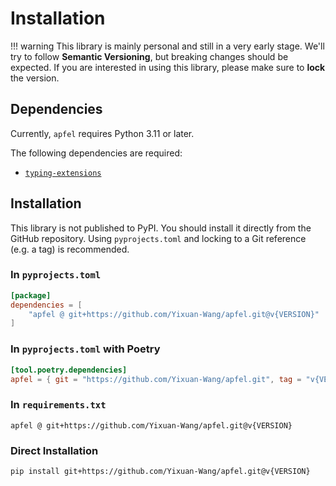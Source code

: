 # Installation


!!! warning
    This library is mainly personal and still in a very early stage. 
    We'll try to follow **Semantic Versioning**, but breaking changes should be expected. 
    If you are interested in using this library, please make sure to **lock** the version.


## Dependencies

Currently, `apfel` requires Python 3.11 or later.

The following dependencies are required:

- [`typing-extensions`](https://pypi.org/project/typing-extensions/)


## Installation

This library is not published to PyPI.
You should install it directly from the GitHub repository.
Using `pyprojects.toml` and locking to a Git reference (e.g. a tag) is recommended.

### In `pyprojects.toml`

```toml
[package]
dependencies = [
    "apfel @ git+https://github.com/Yixuan-Wang/apfel.git@v{VERSION}"
]
```

### In `pyprojects.toml` with Poetry

```toml
[tool.poetry.dependencies]
apfel = { git = "https://github.com/Yixuan-Wang/apfel.git", tag = "v{VERSION}" }
```

### In `requirements.txt`

```plaintext
apfel @ git+https://github.com/Yixuan-Wang/apfel.git@v{VERSION}
```

### Direct Installation

```bash
pip install git+https://github.com/Yixuan-Wang/apfel.git@v{VERSION}
```
